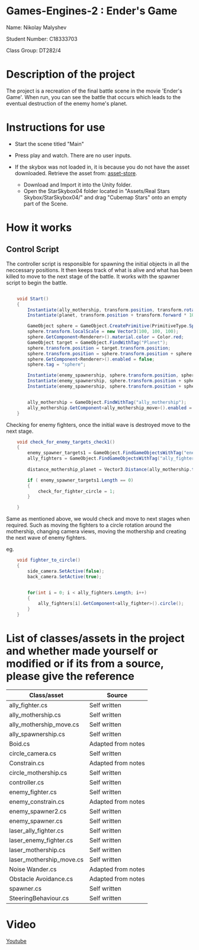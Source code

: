 # Games-Engines-2 : Ender's Game

Name: Nikolay Malyshev

Student Number: C18333703

Class Group: DT282/4

# Description of the project

The project is a recreation of the final battle scene in the movie 'Ender's Game'. When run, you can see the battle that occurs which leads to the eventual destruction of the enemy home's planet.

# Instructions for use

- Start the scene titled "Main"
- Press play and watch. There are no user inputs.


- If the skybox was not loaded in, it is because you do not have the asset downloaded. Retrieve the asset from:
  [asset-store](https://assetstore.unity.com/packages/3d/environments/sci-fi/real-stars-skybox-lite-116333#description).
  - Download and Import it into the Unity folder.
  - Open the StarSkybox04 folder located in "Assets/Real Stars Skybox/StarSkybox04/" and drag "Cubemap Stars" onto an empty part of the Scene.

# How it works

##  Control Script

The controller script is responsible for spawning the initial objects in all the neccessary positions. It then keeps track of what is alive and what has been killed to move to the next stage of the battle. It works with the spawner script to begin the battle.

```C#

    void Start()
    {
        Instantiate(ally_mothership, transform.position, transform.rotation);
        Instantiate(planet, transform.position + transform.forward * 1000, transform.rotation);

        GameObject sphere = GameObject.CreatePrimitive(PrimitiveType.Sphere);
        sphere.transform.localScale = new Vector3(100, 100, 100);
        sphere.GetComponent<Renderer>().material.color = Color.red;
        GameObject target = GameObject.FindWithTag("Planet");
        sphere.transform.position = target.transform.position;
        sphere.transform.position = sphere.transform.position + sphere.transform.forward * -100 + sphere.transform.up * -20;
        sphere.GetComponent<Renderer>().enabled = false;
        sphere.tag = "sphere";

        Instantiate(enemy_spawnership, sphere.transform.position, sphere.transform.rotation);
        Instantiate(enemy_spawnership, sphere.transform.position + sphere.transform.right * -75, sphere.transform.rotation);
        Instantiate(enemy_spawnership, sphere.transform.position + sphere.transform.right * 75, sphere.transform.rotation);


        ally_mothership = GameObject.FindWithTag("ally_mothership");
        ally_mothership.GetComponent<ally_mothership_move>().enabled = false;
    }

```

Checking for enemy fighters, once the initial wave is destroyed move to the next stage.

```C#
    void check_for_enemy_targets_check1()
    {
        enemy_spawner_targets1 = GameObject.FindGameObjectsWithTag("enemy_spawner");
        ally_fighters = GameObject.FindGameObjectsWithTag("ally_fighter");
        
        distance_mothership_planet = Vector3.Distance(ally_mothership.transform.position, planet.transform.position);

        if ( enemy_spawner_targets1.Length == 0)
        {
            check_for_fighter_circle = 1;
        }

    }
```

Same as mentioned above, we would check and move to next stages when required. Such as moving the fighters to a circle rotation around the mothership, changing camera views, moving the mothership and creating the next wave of enemy fighters.

eg.

```C#
    void fighter_to_circle()
    {
        side_camera.SetActive(false);
        back_camera.SetActive(true);


        for(int i = 0; i < ally_fighters.Length; i++)
        {
            ally_fighters[i].GetComponent<ally_fighter>().circle();   
        }
    }
```

# List of classes/assets in the project and whether made yourself or modified or if its from a source, please give the reference

| Class/asset         | Source                                                                                               |
| ------------------- | ---------------------------------------------------------------------------------------------------- |
| ally_fighter.cs| Self  written                                                                                         |
| ally_mothership.cs          | Self written                                                                                         |
| ally_mothership_move.cs     | Self written                                                                                         |
| ally_spawnership.cs | Self written                                                                                         |
| Boid.cs      | Adapted from notes                                                                                         |
| circle_camera.cs         | Self written                                                                                         |
| Constrain.cs      | Adapted from notes                                                                                         |
| circle_mothership.cs  | Self written                                                                                         |
| controller.cs          | Self written                                                                                         |
| enemy_fighter.cs  | Self written                                                                                         |
| enemy_constrain.cs         |  Adapted from notes                                                                                         |
| enemy_spawner2.cs       | Self written                                                                                         |
| enemy_spawner.cs           | Self written                                                                                         |
| laser_ally_fighter.cs      | Self written                                                                                         |
| laser_enemy_fighter.cs      | Self written      
| laser_mothership.cs      | Self written
| laser_mothership_move.cs      | Self written     
| Noise Wander.cs      | Adapted from notes
| Obstacle Avoidance.cs      | Adapted from notes
| spawner.cs      | Self written    
| SteeringBehaviour.cs      | Self written


# Video

[Youtube](https://youtu.be/kppexxloWaw)